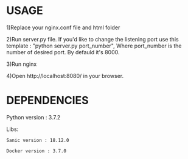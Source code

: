 # USAGE
1)Replace your nginx.conf file and html folder

2)Run server.py file. If you'd like to change the listening port use this template : "python server.py port_number", Where port_number is the number of desired port. By defauld it's 8000.

3)Run nginx 

4)Open http://localhost:8080/ in your browser.

# DEPENDENCIES

  Python version : 3.7.2 

  Libs:
  
    Sanic version : 18.12.0 
    
    Docker version : 3.7.0
    
